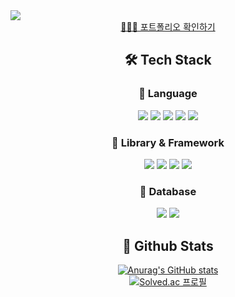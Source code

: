 <img src="https://capsule-render.vercel.app/api?type=waving&color=gradient&customColorList=4&height=150&section=header&text=Welcome%20to%20minkyoung's%20GitHub👋&fontSize=30&fontColor=FFFFFF" />

<!--Body-->
<div align="center">
<a href="https://minkyoung-portfolio.netlify.app">👩🏻‍💻 포트폴리오 확인하기</a>
  
## 🛠️ Tech Stack
### 📌 Language
<p>
  <img src="https://img.shields.io/badge/HTML5-E34F26?style=flat-square&logo=HTML5&logoColor=white"/>
  <img src="https://img.shields.io/badge/CSS3-1572B6?style=flat-square&logo=CSS3&logoColor=white"/>
  <img src="https://img.shields.io/badge/JavaScript-F7DF1E?style=flat-square&logo=JavaScript&logoColor=black"/>
  <img src="https://img.shields.io/badge/TypeScript-3178C6?style=flat-square&logo=TypeScript&logoColor=white"/>
  <img src="https://img.shields.io/badge/Python-3776AB?style=flat-square&logo=Python&logoColor=white"/>
</p>

### 📌 Library & Framework
<p>
  <img src="https://img.shields.io/badge/React-61DAFB?style=flat-square&logo=React&logoColor=white"/>
  <img src="https://img.shields.io/badge/Next.js-000000?style=flat-square&logo=Next.js&logoColor=white"/>
  <img src="https://img.shields.io/badge/Styled--Components-DB7093?style=flat-square&logo=styled-components&logoColor=white"/>
  <img src="https://img.shields.io/badge/Zustand-A37A48?style=flat-square&logo=bear&logoColor=white"/>
</p>

### 📌 Database
<p>
  <img src="https://img.shields.io/badge/MySQL-4479A1?style=flat-square&logo=MySQL&logoColor=white"/>
  <img src="https://img.shields.io/badge/PostgreSQL-4169E1?style=flat-square&logo=PostgreSQL&logoColor=white"/>
</p>

  
  ## 🤔 Github Stats
  [![Anurag's GitHub stats](https://github-readme-stats.vercel.app/api?username=m01310g&show_icons=true&theme=tokyonight)](https://github.com/anuraghazra/github-readme-stats)
  <br/>
[![Solved.ac
프로필](http://mazassumnida.wtf/api/generate_badge?boj=nongdamgom1014)](https://solved.ac/nongdamgom1014)
  
</div>
